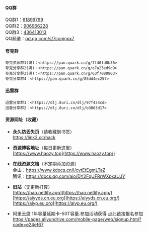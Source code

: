 <!-- tabs:start -->

#### **QQ群**

QQ群1：[61899799](http://qm.qq.com/cgi-bin/qm/qr?_wv=1027&k=T_btgrc1fmkp3Lq4qER1hWEQKrKCO6aZ&authKey=eKjWwGXwyDx%2Bepfvqt2kVnvcBLocuY2DHNbo17fidG1k%2B7OehtIWp1zvfH040kcD&noverify=0&group_code=61899799)  
    QQ群2：[906966228](http://qm.qq.com/cgi-bin/qm/qr?_wv=1027&k=TxQ8ujkGD8MCOmSm556Zw1f-HcyyuSpY&authKey=m0rz9kb1LTcFiOSAcjtMsLYZGftghwkQlquypcEAiPkjXhSKAu%2F4208yV%2BGM48lX&noverify=0&group_code=906966228)  
    QQ群3：[436413013](https://qm.qq.com/cgi-bin/qm/qr?_wv=1027&k=A-SbdNlQBnOAGo-eYrLr4_mbhav1P82B&authKey=uMzXGE3SFvt%2BxQB1QVFbm19Xm%2BuauUMH4rIqzzpJw0AKmqx6fiX0oAXBymq1ZCq1&noverify=0&group_code=436413013)  
    QQ频道：[pd.qq.com/s/7conjnpx7](https://pd.qq.com/s/7conjnpx7)

#### **夸克群**

    夸克资源群1(满)：<https://pan.quark.cn/g/7f40fd8b36>  
    夸克分享群2(满)：<https://pan.quark.cn/g/e7a23ed9d9>  
    夸克分享群3(满)：<https://pan.quark.cn/g/63f7080803>  
    夸克分享群4：<https://pan.quark.cn/g/85dd4ec257>  

#### **迅雷群**

    迅雷分享群1：<https://dlj.8uri.cn/dlj/97f434cd>  
    迅雷分享群2：<https://dlj.8uri.cn/dlj/b3863d17>  

#### **资源网址（收藏）**

* **永久防丢失页**（请收藏到书签）  
    <https://link3.cc/hack>  

* **资源博客地址**（每日更新这里）  
     [https://www.haozy.top](https://www.haozy.top/)  

* **在线资源文档**（不定期添加资源）  
    金山：<https://www.kdocs.cn/l/cvtEtEgmLTaZ>  
    腾讯：<https://docs.qq.com/aio/DY2FqUFRrWXpxaUJY>  

* **旧站**（无更新打算）  
    [https://hao.netlify.app](https://hao.netlify.app/)  
    [https://aiyyds.cn.eu.org](https://aiyyds.cn.eu.org/)  
    [https://alyp.eu.org](https://alyp.eu.org/)  

 * 阿里云盘 1年容量延期卡-50T容量.参加活动获得 点此链接报名参加  
    <https://pages.aliyundrive.com/mobile-page/web/signup.html?code=e24ef67>

<!-- tabs:end -->

